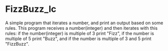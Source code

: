 # FizzBuzz_lc
A simple program that iterates a number, and print an output based on some rules.
This program receives a number(integer) and then iterates with this rules: if the number(integer) is multiple of 3 print "Fizz", if the number is multiple of 5 print "Buzz", and if the number is multiple of 3 and 5 print "FizzBuzz".
